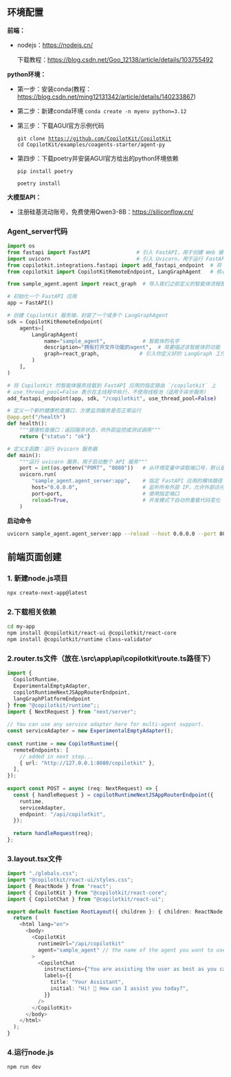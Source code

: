 ## 环境配置

**前端：**

*
    nodejs：<https://nodejs.cn/>

    下载教程：<https://blog.csdn.net/Goo_12138/article/details/103755492>

**python环境：**

*   第一步：安装conda(教程：<https://blog.csdn.net/ming12131342/article/details/140233867>)

<!---->

*   第二步：新建conda环境 `conda create -n myenv python=3.12`

<!---->

*   第三步：下载AGUI官方示例代码

    `git clone `[`https://github.com/CopilotKit/CopilotKit`](https://github.com/CopilotKit/CopilotKit)  \
    `cd CopilotKit/examples/coagents-starter/agent-py`  &#x20;

<!---->

*   第四步：下载poetry并安装AGUI官方给出的python环境依赖


    `pip install poetry
    `

    `poetry install`

**大模型API：**

*
    注册硅基流动账号，免费使用Qwen3-8B：<https://siliconflow.cn/>



### Agent\_server代码

```python
import os
from fastapi import FastAPI               # 引入 FastAPI，用于创建 Web 接口服务
import uvicorn                            # 引入 Uvicorn，用于运行 FastAPI 服务
from copilotkit.integrations.fastapi import add_fastapi_endpoint  # 将 CopilotKit 的 Agent 接入 FastAPI 的工具函数
from copilotkit import CopilotKitRemoteEndpoint, LangGraphAgent   # 核心类：CopilotKit 的远程服务端 + LangGraph Agent

from sample_agent.agent import react_graph  # 导入我们之前定义的智能体流程图（LangGraph 编译结果）

# 初始化一个 FastAPI 应用
app = FastAPI()

# 创建 CopilotKit 服务端，封装了一个或多个 LangGraphAgent
sdk = CopilotKitRemoteEndpoint(
    agents=[
        LangGraphAgent(
            name="sample_agent",            # 智能体的名字
            description="拥有打开文件功能的agent",  # 简要描述该智能体的功能
            graph=react_graph,             # 引入你定义好的 LangGraph 工作流程（StateGraph.compile() 的结果）
        )
    ],
)

# 将 CopilotKit 的智能体服务挂载到 FastAPI 应用的指定路由 `/copilotkit` 上
# use_thread_pool=False 表示在主线程中执行，不使用线程池（适用于异步服务）
add_fastapi_endpoint(app, sdk, "/copilotkit", use_thread_pool=False)

# 定义一个新的健康检查接口，方便监测服务是否正常运行
@app.get("/health")
def health():
    """健康检查接口：返回服务状态，供外部监控或测试调用"""
    return {"status": "ok"}

# 定义主函数：运行 Uvicorn 服务器
def main():
    """运行 uvicorn 服务，用于启动整个 API 服务"""
    port = int(os.getenv("PORT", "8080"))   # 从环境变量中读取端口号，默认是 8080
    uvicorn.run(
        "sample_agent.agent_server:app",    # 指定 FastAPI 应用的模块路径（模块名:变量名）
        host="0.0.0.0",                     # 监听所有外部 IP，允许外部访问
        port=port,                          # 使用指定端口
        reload=True,                        # 开发模式下自动热重载代码变化（生产环境推荐关掉）
    )

```

**启动命令**

```bash
uvicorn sample_agent.agent_server:app --reload --host 0.0.0.0 --port 8080
```



## 前端页面创建

### 1. 新建node.js项目

```bash
npx create-next-app@latest
```

### 2.下载相关依赖

```bash
cd my-app
npm install @copilotkit/react-ui @copilotkit/react-core
npm install @copilotkit/runtime class-validator
```

### 2.router.ts文件（放在.\src\app\api\copilotkit\route.ts路径下）

```typescript
import {
  CopilotRuntime,
  ExperimentalEmptyAdapter,
  copilotRuntimeNextJSAppRouterEndpoint,
  langGraphPlatformEndpoint
} from "@copilotkit/runtime";;
import { NextRequest } from "next/server";
 
// You can use any service adapter here for multi-agent support.
const serviceAdapter = new ExperimentalEmptyAdapter();
 
const runtime = new CopilotRuntime({
  remoteEndpoints: [
    // added in next step...
    { url: "http://127.0.0.1:8080/copilotkit" },
  ],
});
 
export const POST = async (req: NextRequest) => {
  const { handleRequest } = copilotRuntimeNextJSAppRouterEndpoint({
    runtime,
    serviceAdapter,
    endpoint: "/api/copilotkit",
  });
 
  return handleRequest(req);
};
```

### 3.layout.tsx文件

```typescript
import "./globals.css";
import "@copilotkit/react-ui/styles.css";
import { ReactNode } from "react";
import { CopilotKit } from "@copilotkit/react-core";
import { CopilotChat } from "@copilotkit/react-ui";

export default function RootLayout({ children }: { children: ReactNode }) {
  return (
    <html lang="en">
      <body>
        <CopilotKit
          runtimeUrl="/api/copilotkit"
          agent="sample_agent" // the name of the agent you want to use
        >
          <CopilotChat
            instructions={"You are assisting the user as best as you can. Answer in the best way possible given the data you have."}
            labels={{
              title: "Your Assistant",
              initial: "Hi! 👋 How can I assist you today?",
            }}
          />
        </CopilotKit>
      </body>
    </html>
  );
}
```

### 4.运行node.js

```shell
npm run dev
```

